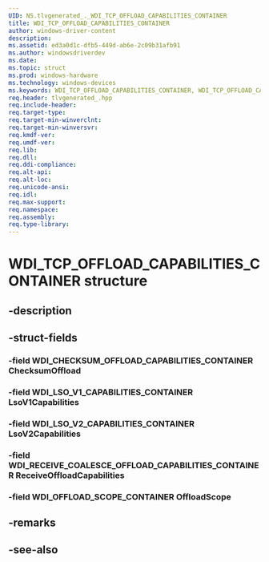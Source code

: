 ```yaml
---
UID: NS.tlvgenerated_._WDI_TCP_OFFLOAD_CAPABILITIES_CONTAINER
title: WDI_TCP_OFFLOAD_CAPABILITIES_CONTAINER
author: windows-driver-content
description: 
ms.assetid: ed3a0d1c-dfb5-449d-ab6e-2c09b31afb91
ms.author: windowsdriverdev
ms.date: 
ms.topic: struct
ms.prod: windows-hardware
ms.technology: windows-devices
ms.keywords: WDI_TCP_OFFLOAD_CAPABILITIES_CONTAINER, WDI_TCP_OFFLOAD_CAPABILITIES_CONTAINER, *PWDI_TCP_OFFLOAD_CAPABILITIES_CONTAINER
req.header: tlvgenerated_.hpp
req.include-header:
req.target-type:
req.target-min-winverclnt:
req.target-min-winversvr:
req.kmdf-ver:
req.umdf-ver:
req.lib:
req.dll:
req.ddi-compliance:
req.alt-api:
req.alt-loc:
req.unicode-ansi:
req.idl:
req.max-support:
req.namespace:
req.assembly:
req.type-library:
---
```


# WDI_TCP_OFFLOAD_CAPABILITIES_CONTAINER structure

## -description



## -struct-fields

### -field WDI_CHECKSUM_OFFLOAD_CAPABILITIES_CONTAINER ChecksumOffload			
 	
### -field WDI_LSO_V1_CAPABILITIES_CONTAINER LsoV1Capabilities			
 	
### -field WDI_LSO_V2_CAPABILITIES_CONTAINER LsoV2Capabilities			
 	
### -field WDI_RECEIVE_COALESCE_OFFLOAD_CAPABILITIES_CONTAINER ReceiveOffloadCapabilities			
 	
### -field WDI_OFFLOAD_SCOPE_CONTAINER OffloadScope			
 	
## -remarks

## -see-also